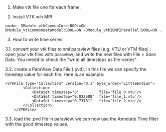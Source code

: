
1. Make vtk file one for each frame.

2. Install VTK wih MPI

```
cmake -DModule_vtkCommonCore:BOOL=ON -DModule_vtkCommonDataModel:BOOL=ON -DModule_vtkIOMPIParallel:BOOL=ON .
```

3. How to write time series

3.1. convert your vtk files to xml paraview files (e.g. VTU or VTM files) : open your vtk files with paraview, and write the new files with File > Save Data. You needd to check the "write all timesteps as file-series".

3.2. create a ParaView Data File (.pvd). In this file we can specify the timestep value for each file. Here is an example:
```
<VTKFile type="Collection" version="0.1" byte_order="LittleEndian">
        <Collection>
            <DataSet timestep="0"         file='file_0.vtu'/>
            <DataSet timestep="0.022608"  file='file_1.vtu'/>
            <DataSet timestep="0.73781"   file='file_2.vtu'/>
        </Collection>
    </VTKFile>
```
3.3. load the .pvd file in paraview. we can now use the Annotate Time filter with the good timestep values.
